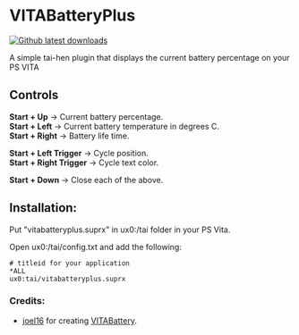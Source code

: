 # VITABatteryPlus
[![Github latest downloads](https://img.shields.io/github/downloads/Electric1447/VITABatteryPlus/total.svg)](https://github.com/Electric1447/VITABatteryPlus/releases/latest)

A simple tai-hen plugin that displays the current battery percentage on your PS VITA

Controls
--------------------------------------------------------------------------------

**Start + Up** -> Current battery percentage.  
**Start + Left** -> Current battery temperature in degrees C.  
**Start + Right** -> Battery life time.  

**Start + Left Trigger** -> Cycle position.  
**Start + Right Trigger** -> Cycle text color.  

**Start + Down** -> Close each of the above.


Installation:
--------------------------------------------------------------------------------

Put "vitabatteryplus.suprx" in ux0:/tai folder in your PS Vita.

Open ux0:/tai/config.txt and add the following:

```text
# titleid for your application
*ALL
ux0:tai/vitabatteryplus.suprx
```


### Credits:
- [joel16](https://github.com/joel16) for creating [VITABattery](https://github.com/joel16/VITABattery).
